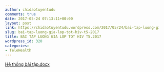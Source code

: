 ```yaml
---
author: chidaotuyentudu
comments: true
date: 2017-05-24 07:13:11+00:00
layout: post
link: https://chidaotuyentudu.wordpress.com/2017/05/24/bai-tap-luong-gia-lop-tot-hiv-t5-2017/
slug: bai-tap-luong-gia-lop-tot-hiv-t5-2017
title: BAI TAP LUONG GIA LOP TOT HIV T5.2017
wordpress_id: 320
categories:
- TeleHealth
---
```


[Hệ thống bài tập.docx](http://chidaotuyentudu.files.wordpress.com/2017/05/he1bb87-the1bb91ng-bc3a0i-te1baadp.docx)

